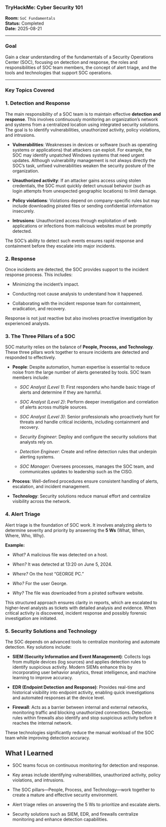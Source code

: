 
### **TryHackMe: Cyber Security 101**

**Room:** `SoC Fundamentals`  
**Status:** Completed  
**Date:** 2025-08-21

----------

### **Goal**

Gain a clear understanding of the fundamentals of a Security Operations Center (SOC), focusing on detection and response, the roles and responsibilities of SOC team members, the concept of alert triage, and the tools and technologies that support SOC operations.

---------

### **Key Topics Covered**

### 1. Detection and Response

The main responsibility of a SOC team is to maintain effective **detection and response**. This involves continuously monitoring an organization’s network and systems from a centralized location using integrated security solutions. The goal is to identify vulnerabilities, unauthorized activity, policy violations, and intrusions.

-   **Vulnerabilities**: Weaknesses in devices or software (such as operating systems or applications) that attackers can exploit. For example, the SOC may identify unpatched Windows systems that need urgent updates. Although vulnerability management is not always directly the SOC’s task, unfixed vulnerabilities weaken the security posture of the organization.
    
-   **Unauthorized activity**: If an attacker gains access using stolen credentials, the SOC must quickly detect unusual behavior (such as login attempts from unexpected geographic locations) to limit damage.
    
-   **Policy violations**: Violations depend on company-specific rules but may include downloading pirated files or sending confidential information insecurely.
    
-   **Intrusions**: Unauthorized access through exploitation of web applications or infections from malicious websites must be promptly detected.
    

The SOC’s ability to detect such events ensures rapid response and containment before they escalate into major incidents.

### 2. Response

Once incidents are detected, the SOC provides support to the incident response process. This includes:

-   Minimizing the incident’s impact.
    
-   Conducting root cause analysis to understand how it happened.
    
-   Collaborating with the incident response team for containment, eradication, and recovery.
    

Response is not just reactive but also involves proactive investigation by experienced analysts.

### 3. The Three Pillars of a SOC

SOC maturity relies on the balance of **People, Process, and Technology**. These three pillars work together to ensure incidents are detected and responded to effectively.

-   **People**: Despite automation, human expertise is essential to reduce noise from the large number of alerts generated by tools. SOC team members include:
    
    -   _SOC Analyst (Level 1)_: First responders who handle basic triage of alerts and determine if they are harmful.
        
    -   _SOC Analyst (Level 2)_: Perform deeper investigation and correlation of alerts across multiple sources.
        
    -   _SOC Analyst (Level 3)_: Senior professionals who proactively hunt for threats and handle critical incidents, including containment and recovery.
        
    -   _Security Engineer_: Deploy and configure the security solutions that analysts rely on.
        
    -   _Detection Engineer_: Create and refine detection rules that underpin alerting systems.
        
    -   _SOC Manager_: Oversees processes, manages the SOC team, and communicates updates to leadership such as the CISO.
        
-   **Process**: Well-defined procedures ensure consistent handling of alerts, escalation, and incident management.
    
-   **Technology**: Security solutions reduce manual effort and centralize visibility across the network.
    

### 4. Alert Triage

Alert triage is the foundation of SOC work. It involves analyzing alerts to determine severity and priority by answering the **5 Ws** (What, When, Where, Who, Why).

**Example:**

-   _What?_ A malicious file was detected on a host.
    
-   _When?_ It was detected at 13:20 on June 5, 2024.
    
-   _Where?_ On the host “GEORGE PC.”
    
-   _Who?_ For the user George.
    
-   _Why?_ The file was downloaded from a pirated software website.
    

This structured approach ensures clarity in reports, which are escalated to higher-level analysts as tickets with detailed analysis and evidence. When critical activity is discovered, incident response and possibly forensic investigation are initiated.

### 5. Security Solutions and Technology

The SOC depends on advanced tools to centralize monitoring and automate detection. Key solutions include:

-   **SIEM (Security Information and Event Management)**: Collects logs from multiple devices (log sources) and applies detection rules to identify suspicious activity. Modern SIEMs enhance this by incorporating user behavior analytics, threat intelligence, and machine learning to improve accuracy.
    
-   **EDR (Endpoint Detection and Response)**: Provides real-time and historical visibility into endpoint activity, enabling quick investigations and automated responses at the device level.
    
-   **Firewall**: Acts as a barrier between internal and external networks, monitoring traffic and blocking unauthorized connections. Detection rules within firewalls also identify and stop suspicious activity before it reaches the internal network.
    

These technologies significantly reduce the manual workload of the SOC team while improving detection accuracy.

## What I Learned

-   SOC teams focus on continuous monitoring for detection and response.
    
-   Key areas include identifying vulnerabilities, unauthorized activity, policy violations, and intrusions.
    
-   The SOC pillars—People, Process, and Technology—work together to create a mature and effective security environment.
    
-   Alert triage relies on answering the 5 Ws to prioritize and escalate alerts.
    
-   Security solutions such as SIEM, EDR, and firewalls centralize monitoring and enhance detection capabilities.

